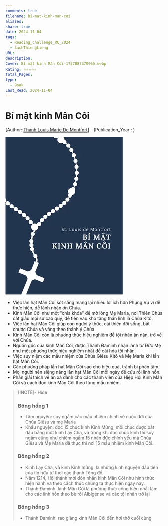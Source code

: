 ```yaml
---
comments: true
filename: bi-mat-kinh-man-coi
aliases:
share: true
date: 2024-11-04
tags:
  - Reading_challenge_RC_2024
  - SachThiengLieng
URL:
description:
Cover: Bí mật kinh Mân Côi-1757087370065.webp
Rating: ⭐⭐⭐⭐⭐
Total_Pages:
type:
  - Book
Last_Read: 2024-11-04
---
```

# Bí mật kinh Mân Côi  
[Author::[Thánh Louis Marie De Montfort](Th%C3%A1nh%20Louis%20Marie%20De%20Montfort.md)] - (Publication_Year:: )  
  
![Bí mật kinh Mân Côi-1757087370065.webp](../assets/img/B%C3%AD%20m%E1%BA%ADt%20kinh%20M%C3%A2n%20C%C3%B4i-1757087370065.webp)  
  
- Việc lần hạt Mân Côi sốt sắng mang lại nhiều lợi ích hơn Phụng Vụ vì dễ thực hiện, dễ lãnh nhận ơn Chúa.  
- Kinh Mân Côi như một "chìa khóa" để mở lòng Mẹ Maria, nơi Thiên Chúa cất giấu mọi sự cao quý, để tiến vào kho tàng thần linh là Chúa Kitô.  
- Việc lần hạt Mân Côi giúp con người ý thức, cải thiện đời sống, bắt chước Chúa và vâng theo thánh ý Chúa.  
- Kinh Mân Côi còn là phương thức hiệu nghiệm để tội nhân ăn năn, trở về với Chúa.  
- Nguồn gốc của kinh Mân Côi, được Thánh Đaminh nhận lãnh từ Đức Mẹ như một phương thức hiệu nghiệm nhất để cải hóa tội nhân.  
- Việc suy niệm các mầu nhiệm của Chúa Giêsu Kitô và Mẹ Maria khi lần hạt Mân Côi.  
- Các phương pháp lần hạt Mân Côi sao cho hiệu quả, tránh bị phân tâm.  
- Mọi người nên siêng năng lần hạt Mân Côi mỗi ngày để cứu rỗi linh hồn.  
- Phần giải thích về ân xá dành cho các thành viên của Hiệp Hội Kinh Mân Côi và cách đọc kinh Mân Côi theo từng mầu nhiệm.  
  
  
> [!NOTE]- Hide  
> ### Bông hồng 1  
> - Tâm nguyện: suy ngắm các mầu nhiệm chính về cuộc đời của Chúa Giêsu và mẹ Maria  
> - Khẩu nguyện: đọc 15 chục kinh Kính Mừng, mỗi chục được bắt đầu bằng một kinh Lạy Cha, và trong khi đọc chục kinh thì suy ngắm cũng như chiêm ngắm 15 nhân đức chính yếu mà Chúa Giêsu và Mẹ Maria đã thực thi nơi 15 mầu nhiệm kinh Mân Côi.  
>   
> ### Bông hồng 2  
> - Kinh Lạy Cha, và kinh Kính mừng: là những kinh nguyện đầu tiên của tín hữu từ thời các thánh Tông đồ.  
> - Năm 1214, Hội thánh mới đón nhận kinh Mân Côi như hình thức hiện hành và theo cách thức chúng ta thực hiện ngày nay.  
> - Thánh Đaminh: kinh Mân Côi là phương thức công hiệu nhất làm cho các linh hồn theo bè rối Albigense và các tội nhân trở lại  
>   
> ### Bông hồng 3  
> - Thánh Đaminh: rao giảng kinh Mân Côi đến hơi thở cuối cùng